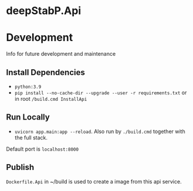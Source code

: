 # deepStabP.Api

# Development

Info for future development and maintenance

## Install Dependencies

- `python:3.9`
- `pip install --no-cache-dir --upgrade --user -r requirements.txt` or in root `/build.cmd InstallApi`

## Run Locally

- `uvicorn app.main:app --reload`. Also run by `./build.cmd` together with the full stack.

Default port is `localhost:8000`

## Publish

`Dockerfile.Api` in ~/build is used to create a image from this api service.